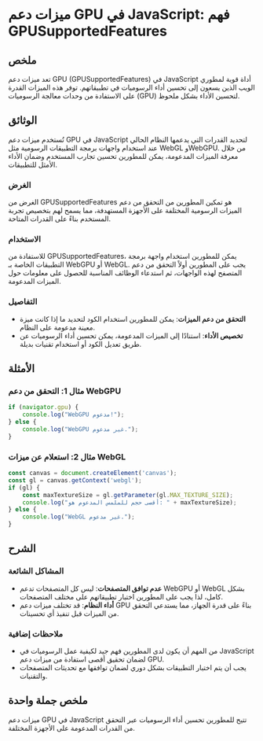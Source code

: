 <!--
Meta Description: # ميزات دعم GPU في JavaScript: فهم GPUSupportedFeatures ## ملخص تعد ميزات دعم GPU (GPUSupportedFeatures) في JavaScript أداة قوية لمطوري الويب الذين يس...
Meta Keywords: دعم, على, gpu, ميزات, javascript
-->

# ميزات دعم GPU في JavaScript: فهم GPUSupportedFeatures

## ملخص
تعد ميزات دعم GPU (GPUSupportedFeatures) في JavaScript أداة قوية لمطوري الويب الذين يسعون إلى تحسين أداء الرسوميات في تطبيقاتهم. توفر هذه الميزات القدرة على الاستفادة من وحدات معالجة الرسوميات (GPU) لتحسين الأداء بشكل ملحوظ.

## الوثائق
تُستخدم ميزات دعم GPU في JavaScript لتحديد القدرات التي يدعمها النظام الحالي عند استخدام واجهات برمجة التطبيقات الرسومية مثل WebGL وWebGPU. من خلال معرفة الميزات المدعومة، يمكن للمطورين تحسين تجارب المستخدم وضمان الأداء الأمثل للتطبيقات.

### الغرض
الغرض من GPUSupportedFeatures هو تمكين المطورين من التحقق من دعم الميزات الرسومية المختلفة على الأجهزة المستهدفة، مما يسمح لهم بتخصيص تجربة المستخدم بناءً على القدرات المتاحة.

### الاستخدام
للاستفادة من GPUSupportedFeatures، يمكن للمطورين استخدام واجهة برمجة التطبيقات الخاصة بـ WebGPU أو WebGL. يجب على المطورين أولاً التحقق من دعم المتصفح لهذه الواجهات، ثم استدعاء الوظائف المناسبة للحصول على معلومات حول الميزات المدعومة.

### التفاصيل
- **التحقق من دعم الميزات**: يمكن للمطورين استخدام الكود لتحديد ما إذا كانت ميزة معينة مدعومة على النظام.
- **تخصيص الأداء**: استنادًا إلى الميزات المدعومة، يمكن تحسين أداء الرسوميات عن طريق تعديل الكود أو استخدام تقنيات بديلة.

## الأمثلة
### مثال 1: التحقق من دعم WebGPU
```javascript
if (navigator.gpu) {
    console.log("WebGPU مدعوم!");
} else {
    console.log("WebGPU غير مدعوم.");
}
```

### مثال 2: استعلام عن ميزات WebGL
```javascript
const canvas = document.createElement('canvas');
const gl = canvas.getContext('webgl');
if (gl) {
    const maxTextureSize = gl.getParameter(gl.MAX_TEXTURE_SIZE);
    console.log("أقصى حجم للملمس المدعوم هو: " + maxTextureSize);
} else {
    console.log("WebGL غير مدعوم.");
}
```

## الشرح
### المشاكل الشائعة
- **عدم توافق المتصفحات**: ليس كل المتصفحات تدعم WebGPU أو WebGL بشكل كامل، لذا يجب على المطورين اختبار تطبيقاتهم على مختلف المتصفحات.
- **أداء النظام**: قد تختلف ميزات دعم GPU بناءً على قدرة الجهاز، مما يستدعي التحقق من الميزات قبل تنفيذ أي تحسينات.

### ملاحظات إضافية
- من المهم أن يكون لدى المطورين فهم جيد لكيفية عمل الرسوميات في JavaScript لضمان تحقيق أقصى استفادة من ميزات دعم GPU.
- يجب أن يتم اختبار التطبيقات بشكل دوري لضمان توافقها مع تحديثات المتصفحات والتقنيات.

## ملخص جملة واحدة
ميزات دعم GPU في JavaScript تتيح للمطورين تحسين أداء الرسوميات عبر التحقق من القدرات المدعومة على الأجهزة المختلفة.